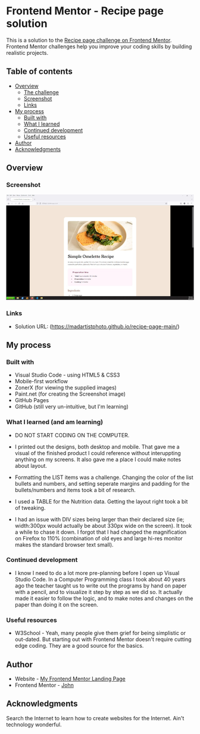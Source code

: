 # Frontend Mentor - Recipe page solution

This is a solution to the [Recipe page challenge on Frontend Mentor](https://www.frontendmentor.io/challenges/recipe-page-KiTsR8QQKm). Frontend Mentor challenges help you improve your coding skills by building realistic projects. 

## Table of contents

- [Overview](#overview)
  - [The challenge](#the-challenge)
  - [Screenshot](#screenshot)
  - [Links](#links)
- [My process](#my-process)
  - [Built with](#built-with)
  - [What I learned](#what-i-learned)
  - [Continued development](#continued-development)
  - [Useful resources](#useful-resources)
- [Author](#author)
- [Acknowledgments](#acknowledgments)


## Overview

### Screenshot

![](screenshot.jpg)

### Links

- Solution URL: (https://madartistphoto.github.io/recipe-page-main/)

## My process

### Built with

- Visual Studio Code - using HTML5 & CSS3
- Mobile-first workflow
- ZonerX (for viewing the supplied images)
- Paint.net (for creating the Screenshot image)
- GitHub Pages
- GitHub (still very un-intuitive, but I'm learning)

### What I learned (and am learning)

- DO NOT START CODING ON THE COMPUTER.

- I printed out the designs, both desktop and mobile. That gave me a visual of the finished product I could reference without interuppting anything on my screens. It also gave me a place I could make notes about layout.

- Formatting the LIST items was a challenge. Changing the color of the list bullets and numbers, and setting seperate margins and padding for the bullets/numbers and items took a bit of research.

- I used a TABLE for the Nutrition data. Getting the layout right took a bit of tweaking.

- I had an issue with DIV sizes being larger than their declared size (ie; width:300px would actually be about 330px wide on the screen). It took a while to chase it down. I forgot that I had changed the magnification on Firefox to 110% (combination of old eyes and large hi-res monitor makes the standard browser text small).

### Continued development

- I know I need to do a lot more pre-planning before I open up Visual Studio Code. In a Computer Programming class I took about 40 years ago the teacher taught us to write out the programs by hand on paper with a pencil, and to visualize it step by step as we did so. It actually made it easier to follow the logic, and to make notes and changes on the paper than doing it on the screen.

### Useful resources

- W3School - Yeah, many people give them grief for being simplistic or out-dated. But starting out with Frontend Mentor doesn't require cutting edge coding. They are a good source for the basics.

## Author

- Website - [My Frontend Mentor Landing Page](https://madartistphoto.github.io/FM-Landing-Page/)
- Frontend Mentor - [John](https://www.frontendmentor.io/profile/MadArtistPhoto)


## Acknowledgments

Search the Internet to learn how to create websites for the Internet. Ain't technology wonderful.
